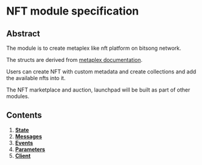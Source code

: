 # NFT module specification

## Abstract

The module is to create metaplex like nft platform on bitsong network.

The structs are derived from [metaplex documentation](https://docs.metaplex.com/architecture/deep_dive/overview).

Users can create NFT with custom metadata and create collections and add the available nfts into it.

The NFT marketplace and auction, launchpad will be built as part of other modules.

## Contents

1. **[State](01_state.md)**
2. **[Messages](02_messages.md)**
3. **[Events](03_events.md)**
4. **[Parameters](04_params.md)**
5. **[Client](05_client.md)**
